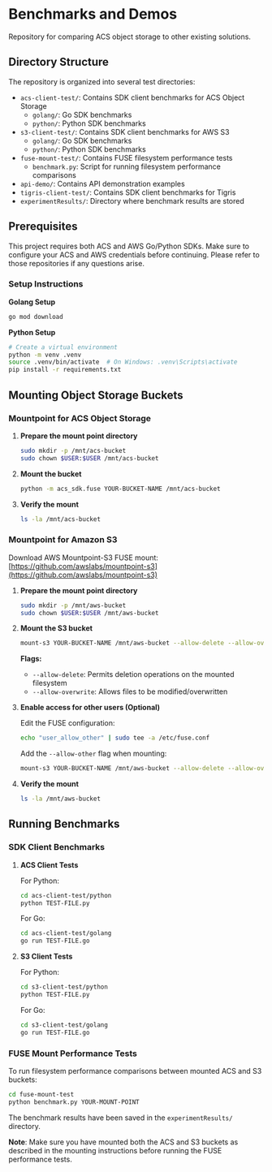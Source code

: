 # Benchmarks and Demos

Repository for comparing ACS object storage to other existing solutions.

## Directory Structure

The repository is organized into several test directories:

- `acs-client-test/`: Contains SDK client benchmarks for ACS Object Storage
  - `golang/`: Go SDK benchmarks
  - `python/`: Python SDK benchmarks
- `s3-client-test/`: Contains SDK client benchmarks for AWS S3
  - `golang/`: Go SDK benchmarks
  - `python/`: Python SDK benchmarks
- `fuse-mount-test/`: Contains FUSE filesystem performance tests
  - `benchmark.py`: Script for running filesystem performance comparisons
- `api-demo/`: Contains API demonstration examples
- `tigris-client-test/`: Contains SDK client benchmarks for Tigris
- `experimentResults/`: Directory where benchmark results are stored

## Prerequisites

This project requires both ACS and AWS Go/Python SDKs. Make sure to configure your ACS and AWS credentials before continuing. Please refer to those repositories if any questions arise.

### Setup Instructions

**Golang Setup**

```bash
go mod download
```

**Python Setup**

```bash
# Create a virtual environment
python -m venv .venv
source .venv/bin/activate  # On Windows: .venv\Scripts\activate
pip install -r requirements.txt 
```

## Mounting Object Storage Buckets

### Mountpoint for ACS Object Storage

1. **Prepare the mount point directory**

   ```bash
   sudo mkdir -p /mnt/acs-bucket
   sudo chown $USER:$USER /mnt/acs-bucket
   ```

2. **Mount the bucket**

   ```bash
   python -m acs_sdk.fuse YOUR-BUCKET-NAME /mnt/acs-bucket
   ```

3. **Verify the mount**

   ```bash
   ls -la /mnt/acs-bucket
   ```

### Mountpoint for Amazon S3

Download AWS Mountpoint-S3 FUSE mount: [https://github.com/awslabs/mountpoint-s3](https://github.com/awslabs/mountpoint-s3)

1. **Prepare the mount point directory**

   ```bash
   sudo mkdir -p /mnt/aws-bucket
   sudo chown $USER:$USER /mnt/aws-bucket
   ```

2. **Mount the S3 bucket**

   ```bash
   mount-s3 YOUR-BUCKET-NAME /mnt/aws-bucket --allow-delete --allow-overwrite
   ```

   **Flags:**
   - `--allow-delete`: Permits deletion operations on the mounted filesystem
   - `--allow-overwrite`: Allows files to be modified/overwritten

3. **Enable access for other users (Optional)**

   Edit the FUSE configuration:

   ```bash
   echo "user_allow_other" | sudo tee -a /etc/fuse.conf
   ```

   Add the `--allow-other` flag when mounting:

   ```bash
   mount-s3 YOUR-BUCKET-NAME /mnt/aws-bucket --allow-delete --allow-overwrite --allow-other
   ```

4. **Verify the mount**

   ```bash
   ls -la /mnt/aws-bucket
   ```

## Running Benchmarks

### SDK Client Benchmarks

1. **ACS Client Tests**

   For Python:

   ```bash
   cd acs-client-test/python
   python TEST-FILE.py
   ```

   For Go:

   ```bash
   cd acs-client-test/golang
   go run TEST-FILE.go
   ```

2. **S3 Client Tests**

   For Python:

   ```bash
   cd s3-client-test/python
   python TEST-FILE.py 
   ```

   For Go:

   ```bash
   cd s3-client-test/golang
   go run TEST-FILE.go
   ```

### FUSE Mount Performance Tests

To run filesystem performance comparisons between mounted ACS and S3 buckets:

```bash
cd fuse-mount-test
python benchmark.py YOUR-MOUNT-POINT
```

The benchmark results have been saved in the `experimentResults/` directory.

**Note**: Make sure you have mounted both the ACS and S3 buckets as described in the mounting instructions before running the FUSE performance tests.
